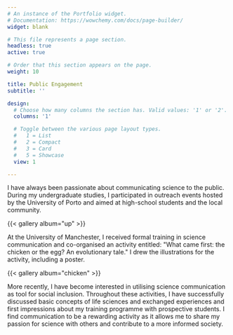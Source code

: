 ```yaml
---
# An instance of the Portfolio widget.
# Documentation: https://wowchemy.com/docs/page-builder/
widget: blank

# This file represents a page section.
headless: true
active: true

# Order that this section appears on the page.
weight: 10

title: Public Engagement
subtitle: ''

design:
  # Choose how many columns the section has. Valid values: '1' or '2'.
  columns: '1'

  # Toggle between the various page layout types.
  #   1 = List
  #   2 = Compact
  #   3 = Card
  #   5 = Showcase
  view: 1

---
```

 I have always been passionate about communicating science to the public. During my undergraduate studies, I participated in outreach events hosted by the University of Porto and aimed at high-school students and the local community. 
 
 {{< gallery album="up" >}}
 
 At the University of Manchester, I received formal training in science communication and co-organised an activity entitled: "What came first: the chicken or the egg? An evolutionary tale." I drew the illustrations for the activity, including a poster. 
 
 {{< gallery album="chicken" >}}
 
 More recently, I have become interested in utilising science communication as tool for social inclusion. Throughout these activities, I have successfully discussed basic concepts of life sciences and exchanged experiences and first impressions about my training programme with prospective students. I find communication to be a rewarding activity as it allows me to share my passion for science with others and contribute to a more informed society.

 
